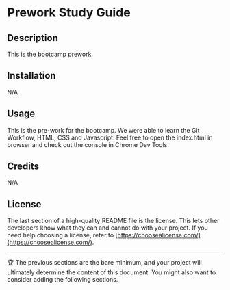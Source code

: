 # Prework Study Guide

## Description

This is the bootcamp prework. 

## Installation

N/A

## Usage

This is the pre-work for the bootcamp. We were able to learn the Git Workflow, HTML, CSS and Javascript.
Feel free to open the index.html in browser and check out the console in Chrome Dev Tools.

## Credits

N/A

## License

The last section of a high-quality README file is the license. This lets other developers know what they can and cannot do with your project. If you need help choosing a license, refer to [https://choosealicense.com/](https://choosealicense.com/).

---

🏆 The previous sections are the bare minimum, and your project will ultimately determine the content of this document. You might also want to consider adding the following sections.

